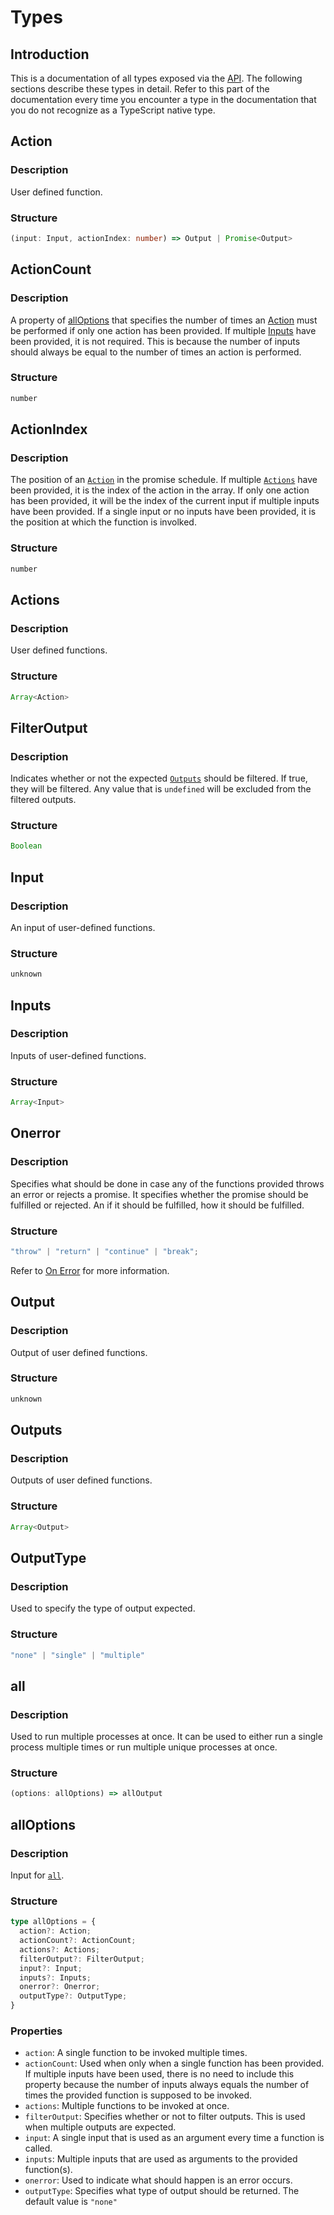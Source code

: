 # Types

## Introduction

This is a documentation of all types exposed via the [API](./api.md). The following sections describe these types in detail. Refer to this part of the documentation every time you encounter a type in the documentation that you do not recognize as a TypeScript native type.

## Action

### Description

User defined function.

### Structure

```ts
(input: Input, actionIndex: number) => Output | Promise<Output>
```

## ActionCount

### Description

A property of [allOptions](#alloptions) that specifies the number of times an [Action](#action) must be performed if only one action has been provided. If multiple [Inputs](#inputs) have been provided, it is not required. This is because the number of inputs should always be equal to the number of times an action is performed.

### Structure

```ts
number
```

## ActionIndex

### Description

The position of an [`Action`](#action) in the promise schedule. If multiple [`Actions`](#actions) have been provided, it is the index of the action in the array. If only one action has been provided, it will be the index of the current input if multiple inputs have been provided. If a single input or no inputs have been provided, it is the position at which the function is involked.

### Structure

```ts
number
```

## Actions

### Description

User defined functions.

### Structure

```ts
Array<Action>
```

## FilterOutput

### Description

Indicates whether or not the expected [`Outputs`](#outputs) should be filtered. If true, they will be filtered. Any value that is `undefined` will be excluded from the filtered outputs.

### Structure

```ts
Boolean
```

## Input

### Description

An input of user-defined functions.

### Structure

```ts
unknown
```

## Inputs

### Description

Inputs of user-defined functions.

### Structure

```ts
Array<Input>
```

## Onerror

### Description

Specifies what should be done in case any of the functions provided throws an error or rejects a promise. It specifies whether the promise should be fulfilled or rejected. An if it should be fulfilled, how it should be fulfilled.

### Structure

```ts
"throw" | "return" | "continue" | "break";
```

Refer to [On Error](../onerror.md) for more information.

## Output

### Description

Output of user defined functions.

### Structure

```ts
unknown
```

## Outputs

### Description

Outputs of user defined functions.

### Structure

```ts
Array<Output>
```

## OutputType

### Description

Used to specify the type of output expected.

### Structure

```ts
"none" | "single" | "multiple"
```

## all

### Description

Used to run multiple processes at once. It can be used to either run a single process multiple times or run multiple unique processes at once.

### Structure

```ts
(options: allOptions) => allOutput
```

## allOptions

### Description

Input for [`all`](#all).

### Structure

```ts
type allOptions = {
  action?: Action;
  actionCount?: ActionCount;
  actions?: Actions;
  filterOutput?: FilterOutput;
  input?: Input;
  inputs?: Inputs;
  onerror?: Onerror;
  outputType?: OutputType;
}
```

### Properties

- `action`: A single function to be invoked multiple times.
- `actionCount`: Used when only when a single function has been provided. If multiple inputs have been used, there is no need to include this property because the number of inputs always equals the number of times the provided function is supposed to be invoked.
- `actions`: Multiple functions to be invoked at once.
- `filterOutput`: Specifies whether or not to filter outputs. This is used when multiple outputs are expected.
- `input`: A single input that is used as an argument every time a function is called.
- `inputs`: Multiple inputs that are used as arguments to the provided function(s).
- `onerror`: Used to indicate what should happen is an error occurs.
- `outputType`: Specifies what type of output should be returned. The default value is `"none"`
